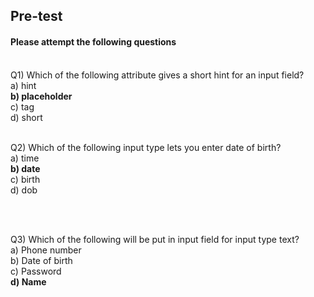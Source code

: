    ## Pre-test
#### Please attempt the following questions

<br>Q1) Which of the following attribute gives a short hint for an input field?
<br>a) hint
<br><b>b) placeholder</b>
<br>c) tag
<br>d) short
<br>


<br>Q2) Which of the following input type lets you enter date of birth?
<br>a) time
<br><b>b) date</b>
<br>c) birth
<br>d) dob<br>

<br>

<br>Q3) Which of the following will be put in input field for input type text?
<br>a) Phone number
<br>b) Date of birth
<br>c) Password
<br><b>d) Name</b>
